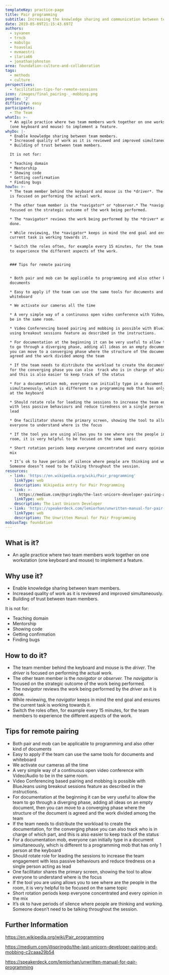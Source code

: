 ```yaml
---
templateKey: practice-page
title: Pair programming
subtitle: Increasing the knowledge sharing and communication between team members
date: 2019-05-09T21:15:43.697Z
authors:
  - syvanen
  - trncb
  - mabulgu
  - hsavolai
  - mvmaestri
  - ilaria66
  - jonathanjohnston
area: foundation-culture-and-collaboration
tags:
  - methods
  - culture
perspectives:
  - facilitation-tips-for-remote-sessions
icon: /images/final_pairing-_-mobbing.png
people: '2'
difficulty: easy
participants:
  - The Team
whatIs: >-
  * An agile practice where two team members work together on one workstation
  (one keyboard and mouse) to implement a feature.
whyDo: |-
  * Enable knowledge sharing between team members.
  * Increased quality of work as it is reviewed and improved simultaneously.
  * Building of trust between team members.

  It is not for:

  * Teaching domain
  * Mentorship
  * Showing code
  * Getting confirmation
  * Finding bugs
howTo: >-
  * The team member behind the keyboard and mouse is the *driver*. The *driver*
  is focused on performing the actual work.

  * The other team member is the *navigator* or *observer.* The *navigator* is
  focused on the strategic outcome of the work being performed.

  * The *navigator* reviews the work being performed by the *driver* as it is
  done.

  * While reviewing, the *navigator* keeps in mind the end goal and ensures the
  current task is working towards it.

  * Switch the roles often, for example every 15 minutes, for the team members
  to experience the different aspects of the work.


  ### Tips for remote pairing


  * Both pair and mob can be applicable to programming and also other kind of
  documents

  * Easy to apply if the team can use the same tools for documents and
  whiteboard

  * We activate our cameras all the time

  * A very simple way of a continuous open video conference with Video/Audio to
  be in the same room.

  * Video Conferencing based pairing and mobbing is possible with BlueJeans
  using breakout sessions feature as described in the instructions.

  * For documentation at the beginning it can be very useful to allow the team
  to go through a diverging phase, adding all ideas on an empty document, then
  you can move to a converging phase where the structure of the document is
  agreed and the work divided among the team

  * If the team needs to distribute the workload to create the documentation,
  for the converging phase you can also  track who is in charge of which part,
  and this is also easier to keep track of the status

  * For a documentation mob, everyone can initially type in a document
  simultaneously, which is different to a programming mob that has only 1 person
  at the keyboard

  * Should rotate role for leading the sessions to increase the team engagement
  with less passive behaviours and reduce tiredness on a single person acting as
  lead

  * One facilitator shares the primary screen, showing the tool to allow
  everyone to understand where is the focus

  * If the tool you are using allows you to see where are the people in the
  room, it is very helpful to be focused on the same topic

  * Short rotation periods keep everyone concentrated and every opinion in the
  mix

  * It’s ok to have periods of silence where people are thinking and working.
  Someone doesn’t need to be talking throughout the session.
resources:
  - link: 'https://en.wikipedia.org/wiki/Pair_programming'
    linkType: web
    description: Wikipedia entry for Pair Programming
  - link: >-
      https://medium.com/@springdo/the-last-unicorn-developer-pairing-and-mobbing-c2caaa29b54
    linkType: web
    description: The Last Unicorn Developer
  - link: 'https://speakerdeck.com/lemiorhan/unwritten-manual-for-pair-programming'
    linkType: web
    description: The Unwritten Manual for Pair Programming
mobiusTag: foundation
---
```

## What is it?

* An agile practice where two team members work together on one workstation (one keyboard and mouse) to implement a feature.

## Why use it?

* Enable knowledge sharing between team members.
* Increased quality of work as it is reviewed and improved simultaneously.
* Building of trust between team members.

It is not for:

* Teaching domain
* Mentorship
* Showing code
* Getting confirmation
* Finding bugs

## How to do it?

* The team member behind the keyboard and mouse is the *driver*. The *driver* is focused on performing the actual work.
* The other team member is the *navigator* or *observer.* The *navigator* is focused on the strategic outcome of the work being performed.
* The *navigator* reviews the work being performed by the *driver* as it is done.
* While reviewing, the *navigator* keeps in mind the end goal and ensures the current task is working towards it.
* Switch the roles often, for example every 15 minutes, for the team members to experience the different aspects of the work.

## Tips for remote pairing

* Both pair and mob can be applicable to programming and also other kind of documents
* Easy to apply if the team can use the same tools for documents and whiteboard
* We activate our cameras all the time
* A very simple way of a continuous open video conference with Video/Audio to be in the same room.
* Video Conferencing based pairing and mobbing is possible with BlueJeans using breakout sessions feature as described in the instructions.
* For documentation at the beginning it can be very useful to allow the team to go through a diverging phase, adding all ideas on an empty document, then you can move to a converging phase where the structure of the document is agreed and the work divided among the team
* If the team needs to distribute the workload to create the documentation, for the converging phase you can also  track who is in charge of which part, and this is also easier to keep track of the status
* For a documentation mob, everyone can initially type in a document simultaneously, which is different to a programming mob that has only 1 person at the keyboard
* Should rotate role for leading the sessions to increase the team engagement with less passive behaviours and reduce tiredness on a single person acting as lead
* One facilitator shares the primary screen, showing the tool to allow everyone to understand where is the focus
* If the tool you are using allows you to see where are the people in the room, it is very helpful to be focused on the same topic
* Short rotation periods keep everyone concentrated and every opinion in the mix
* It’s ok to have periods of silence where people are thinking and working. Someone doesn’t need to be talking throughout the session.

## Further Information

<https://en.wikipedia.org/wiki/Pair_programming>

<https://medium.com/@springdo/the-last-unicorn-developer-pairing-and-mobbing-c2caaa29b54>

<https://speakerdeck.com/lemiorhan/unwritten-manual-for-pair-programming>
